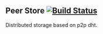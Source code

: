 ## Peer Store [![Build Status](https://travis-ci.org/sourcepirate/peerstore.svg?branch=master)](https://travis-ci.org/sourcepirate/peerstore)

Distributed storage based on p2p dht.